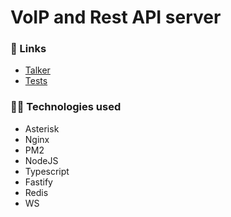 # VoIP and Rest API server

### 🔗 Links
- [Talker](https://github.com/talker-chat/talker)
- [Tests](https://github.com/talker-chat/talker-tests)

### :technologist: Technologies used
- Asterisk
- Nginx
- PM2
- NodeJS
- Typescript
- Fastify
- Redis
- WS
